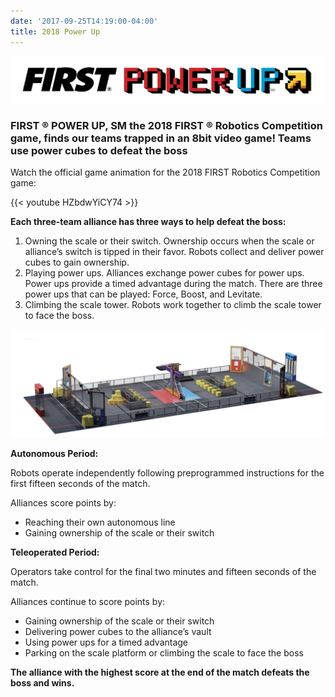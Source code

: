 ```yaml
---
date: '2017-09-25T14:19:00-04:00'
title: 2018 Power Up
---
```


![Power Up](FIRST-FRC18-PowerUp-OneLine.jpg)

### FIRST ® POWER UP, SM the 2018 FIRST ® Robotics Competition game, finds our teams trapped in an 8bit video game! Teams use power cubes to defeat the boss

Watch the official game animation for the 2018 FIRST Robotics Competition game:

{{< youtube HZbdwYiCY74 >}}

**Each three-team alliance has three ways to help defeat the boss:**

1. Owning the scale or their switch. Ownership occurs when the scale or alliance’s switch is tipped in their favor. Robots collect and deliver power cubes to gain ownership.
2. Playing power ups. Alliances exchange power cubes for power ups. Power ups provide a timed advantage during the match. There are three power ups that can be played: Force, Boost, and Levitate.
3. Climbing the scale tower. Robots work together to climb the scale tower to face the boss.

![](powerUp.png)

**Autonomous Period:**

Robots operate independently following preprogrammed instructions for the first fifteen seconds of the match.

Alliances score points by:

- Reaching their own autonomous line
- Gaining ownership of the scale or their switch

**Teleoperated Period:**

Operators take control for the final two minutes and fifteen seconds of the match.

Alliances continue to score points by:

- Gaining ownership of the scale or their switch
- Delivering power cubes to the alliance’s vault
- Using power ups for a timed advantage
- Parking on the scale platform or climbing the scale to face the boss

**The alliance with the highest score at the end of the match defeats the boss and wins.**